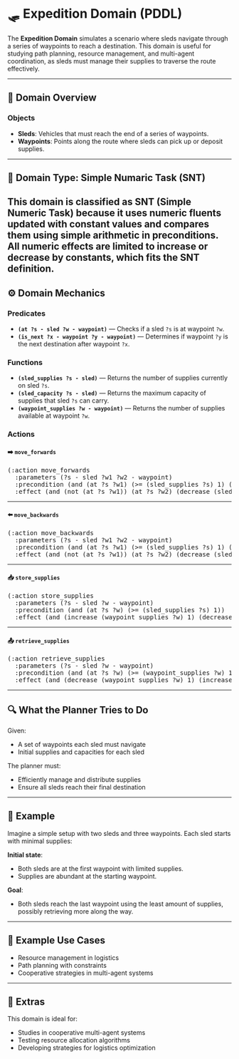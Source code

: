# 🛷 Expedition Domain (PDDL)

The **Expedition Domain** simulates a scenario where sleds navigate through a series of waypoints to reach a destination. This domain is useful for studying path planning, resource management, and multi-agent coordination, as sleds must manage their supplies to traverse the route effectively.

---

## 📂 Domain Overview

### Objects

- **Sleds**: Vehicles that must reach the end of a series of waypoints.
- **Waypoints**: Points along the route where sleds can pick up or deposit supplies.

---

## 🧮 Domain Type: Simple Numaric Task (SNT)

This domain is classified as SNT (Simple Numeric Task) because it uses numeric fluents updated with constant values and compares them using simple arithmetic in preconditions. All numeric effects are limited to increase or decrease by constants, which fits the SNT definition.
---

## ⚙️ Domain Mechanics

### Predicates

- **`(at ?s - sled ?w - waypoint)`** — Checks if a sled `?s` is at waypoint `?w`.
- **`(is_next ?x - waypoint ?y - waypoint)`** — Determines if waypoint `?y` is the next destination after waypoint `?x`.

### Functions

- **`(sled_supplies ?s - sled)`** — Returns the number of supplies currently on sled `?s`.
- **`(sled_capacity ?s - sled)`** — Returns the maximum capacity of supplies that sled `?s` can carry.
- **`(waypoint_supplies ?w - waypoint)`** — Returns the number of supplies available at waypoint `?w`.

### Actions

#### ➡️ `move_forwards`
<pre>
(:action move_forwards
  :parameters (?s - sled ?w1 ?w2 - waypoint)
  :precondition (and (at ?s ?w1) (>= (sled_supplies ?s) 1) (is_next ?w1 ?w2))
  :effect (and (not (at ?s ?w1)) (at ?s ?w2) (decrease (sled_supplies ?s) 1)))
</pre>

---

#### ⬅️ `move_backwards`
<pre>
(:action move_backwards
  :parameters (?s - sled ?w1 ?w2 - waypoint)
  :precondition (and (at ?s ?w1) (>= (sled_supplies ?s) 1) (is_next ?w2 ?w1))
  :effect (and (not (at ?s ?w1)) (at ?s ?w2) (decrease (sled_supplies ?s) 1)))
</pre>

---

#### 📥 `store_supplies`
<pre>
(:action store_supplies
  :parameters (?s - sled ?w - waypoint)
  :precondition (and (at ?s ?w) (>= (sled_supplies ?s) 1))
  :effect (and (increase (waypoint_supplies ?w) 1) (decrease (sled_supplies ?s) 1)))
</pre>

---

#### 📤 `retrieve_supplies`
<pre>
(:action retrieve_supplies
  :parameters (?s - sled ?w - waypoint)
  :precondition (and (at ?s ?w) (>= (waypoint_supplies ?w) 1) (> (sled_capacity ?s) (sled_supplies ?s)))
  :effect (and (decrease (waypoint_supplies ?w) 1) (increase (sled_supplies ?s) 1)))
</pre>

---

## 🔍 What the Planner Tries to Do

Given:

- A set of waypoints each sled must navigate
- Initial supplies and capacities for each sled

The planner must:

- Efficiently manage and distribute supplies
- Ensure all sleds reach their final destination

---

## 🧾 Example

Imagine a simple setup with two sleds and three waypoints. Each sled starts with minimal supplies:

**Initial state**:
- Both sleds are at the first waypoint with limited supplies.
- Supplies are abundant at the starting waypoint.

**Goal**:
- Both sleds reach the last waypoint using the least amount of supplies, possibly retrieving more along the way.

---

## 🧪 Example Use Cases

- Resource management in logistics
- Path planning with constraints
- Cooperative strategies in multi-agent systems

---

## 🎒 Extras

This domain is ideal for:

- Studies in cooperative multi-agent systems
- Testing resource allocation algorithms
- Developing strategies for logistics optimization
